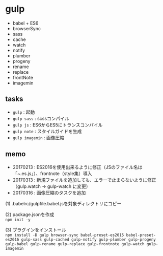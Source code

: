 # gulp 

- babel + ES6
- browserSync
- sass
- cache
- watch
- notify
- plumber
- progeny
- rename
- replace
- frontNote
- imagemin


## tasks

- `gulp` : 起動
- `gulp sass` : scssコンパイル
- `gulp js` : ES6からES5にトランスコンパイル
- `gulp note` : スタイルガイドを生成
- `gulp imagemin` : 画像圧縮


## memo
- 20170213 : ES2016を使用出来るように修正（JSのファイル名は「~.es.js」）、frontnote（style集）導入
- 20170313 : 新規ファイルを追加しても、エラーで止まらないように修正（gulp.watch → gulp-watch に変更）
- 20170316 : 画像圧縮のタスクを追加

(1) .babelrc/gulpfile.babel.jsを対象ディレクトリにコピー

(2) package.jsonを作成  
`npm init -y`

(3) プラグインをインストール  
`npm install -D gulp browser-sync babel-preset-es2015 babel-preset-es2016 gulp-sass gulp-cached gulp-notify gulp-plumber gulp-progeny gulp-babel gulp-rename gulp-replace gulp-frontnote gulp-watch gulp-imagemin`
